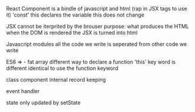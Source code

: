 React 
  Component is a bindle of javascript and html (rap in JSX  tags to use it)
  'const' this declares the variable this does not change


JSX
  cannot be iterprited by the brouser
  purpose: what produces the HTML when the DOM is rendered  the JSX is turned into html

Javascript modules
  all the code we write is seperated from other code we write


ES6
  => - fat array different way to declare a function 'this'   key word is different identical to use the function keyword

class component
  internal record keeping

event handler

state
  only updated by setState
